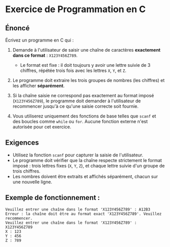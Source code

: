 # Exercice de Programmation en C

## Énoncé

Écrivez un programme en C qui :

1. Demande à l'utilisateur de saisir une chaîne de caractères **exactement dans ce format** : `X123Y456Z789`.
   
   - Le format est fixe : il doit toujours y avoir une lettre suivie de 3 chiffres, répétée trois fois avec les lettres `X`, `Y`, et `Z`.
   
2. Le programme doit extraire les trois groupes de nombres (les chiffres) et les afficher **séparément**.

3. Si la chaîne saisie ne correspond pas exactement au format imposé (`X123Y456Z789`), le programme doit demander à l'utilisateur de recommencer jusqu'à ce qu'une saisie correcte soit fournie.

4. Vous utiliserez uniquement des fonctions de base telles que `scanf` et des boucles comme `while` ou `for`. Aucune fonction externe n'est autorisée pour cet exercice.

## Exigences

- Utilisez la fonction `scanf` pour capturer la saisie de l'utilisateur.
- Le programme doit vérifier que la chaîne respecte strictement le format imposé : trois lettres fixes (`X`, `Y`, `Z`), et chaque lettre suivie d'un groupe de trois chiffres.
- Les nombres doivent être extraits et affichés séparément, chacun sur une nouvelle ligne.

## Exemple de fonctionnement :

```plaintext
Veuillez entrer une chaîne dans le format 'X123Y456Z789' : A12B3
Erreur : la chaîne doit être au format exact 'X123Y456Z789'. Veuillez recommencer.
Veuillez entrer une chaîne dans le format 'X123Y456Z789' : X123Y456Z789
X : 123
Y : 456
Z : 789
